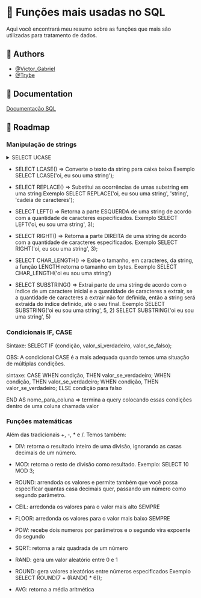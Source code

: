 
# 📌 Funções mais usadas no SQL

Aqui você encontrará meu resumo sobre as funções
que mais são utilizadas para tratamento de dados.

## 👥 Authors

- [@Victor_Gabriel](https://www.github.com/victorbr988)
- [@Trybe](https://www.betrybe.com/)

## 📝 Documentation

[Documentação SQL](https://dev.mysql.com/doc/)

## 📜 Roadmap

### Manipulação de strings 

<details>
<summary>SELECT UCASE</summary>
<br>
Converte o texto da string para caixa alta
```javascript
	SELECT UCASE('oi, eu sou uma string');
```
</details> 

- SELECT LCASE() => Converte o texto da string para caixa baixa
    Exemplo SELECT LCASE('oi, eu sou uma string');

- SELECT REPLACE() => Substitui as ocorrências de umas substring em uma string
    Exemplo 
    SELECT REPLACE('oi, eu sou uma string', 'string', 'cadeia de caracteres');

- SELECT LEFT() => Retorna a parte ESQUERDA de uma string de acordo com a quantidade de caracteres especificados.
    Exemplo 
    SELECT LEFT('oi, eu sou uma string', 3);

- SELECT RIGHT() => Retorna a parte DIREITA de uma string de acordo com a 
    quantidade de caracteres especificados.
    Exemplo
    SELECT RIGHT('oi, eu sou uma string', 3);

- SELECT CHAR_LENGTH() => Exibe o tamanho, em caracteres, da string, a função LENGTH retorna o tamanho em bytes.
    Exemplo
    SELECT CHAR_LENGTH('oi eu sou uma string')

- SELECT SUBSTRING() => Extrai parte de uma string de acordo com o índice de um caractere inicial e a quantidade de caracteres a extrair, se a quantidade de caracteres a extrair não for definida, então a string será extraída do índice definido, até o seu final.
    Exemplo 
    SELECT SUBSTRING('oi eu sou uma string', 5, 2)
    SELECT SUBSTRING('oi eu sou uma string', 5)

### Condicionais IF, CASE

Sintaxe: SELECT IF (condição, valor_si_verdadeiro, valor_se_falso);

OBS: A condicional CASE é a mais adequada quando temos uma situação de múltiplas condições.

sintaxe:
CASE
	WHEN condição, THEN  valor_se_verdadeiro;
	WHEN condição, THEN  valor_se_verdadeiro;
	WHEN condição, THEN  valor_se_verdadeiro;
ELSE condição para falso

END AS nome_para_coluna => termina a query colocando essas condições dentro de uma coluna chamada valor

### Funções matemáticas

Além das tradicionais +, -, * e /. Temos também:

- DIV: retorna o resultado inteiro de uma divisão, ignorando as casas decimais de um número.

- MOD: retorna o resto de divisão como resultado.
    Exemplo:
    SELECT 10 MOD 3;

- ROUND: arrendoda os valores e permite também que você possa especificar quantas casa decimais quer, passando um número como segundo parâmetro.

- CEIL: arredonda os valores para o valor mais alto SEMPRE

- FLOOR: arredonda os valores para o valor mais baixo SEMPRE

- POW: recebe dois numeros por parâmetros e o segundo vira expoente do segundo

- SQRT: retorna a raiz quadrada de um número

- RAND: gera um valor aleatório entre 0 e 1

- ROUND: gera valores aleatórios entre números especificados
    Exemplo
    SELECT ROUND(7 + (RAND() * 6));
- AVG: retorna a média aritmética


